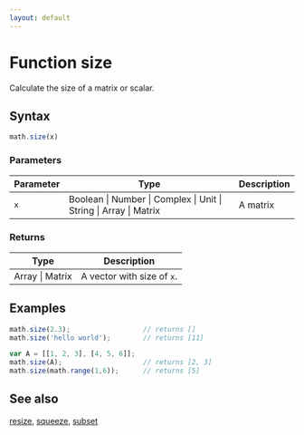 ```yaml
---
layout: default
---
```


<h1 id="function-size">Function size</h1>

Calculate the size of a matrix or scalar.


<h2 id="syntax">Syntax</h2>

```js
math.size(x)
```

<h3 id="parameters">Parameters</h3>

Parameter | Type | Description
--------- | ---- | -----------
`x` | Boolean &#124; Number &#124; Complex &#124; Unit &#124; String &#124; Array &#124; Matrix | A matrix

<h3 id="returns">Returns</h3>

Type | Description
---- | -----------
Array &#124; Matrix | A vector with size of `x`.


<h2 id="examples">Examples</h2>

```js
math.size(2.3);                  // returns []
math.size('hello world');        // returns [11]

var A = [[1, 2, 3], [4, 5, 6]];
math.size(A);                    // returns [2, 3]
math.size(math.range(1,6));      // returns [5]
```


<h2 id="see-also">See also</h2>

[resize](resize.html),
[squeeze](squeeze.html),
[subset](subset.html)


<!-- Note: This file is automatically generated from source code comments. Changes made in this file will be overridden. -->
